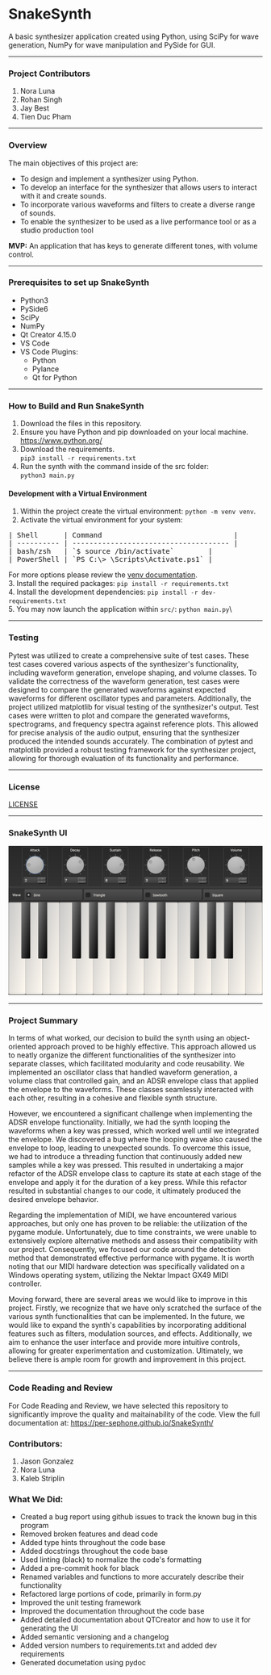 # SnakeSynth
A basic synthesizer application created using Python, using SciPy for wave generation, NumPy for wave manipulation and PySide for GUI.
___

### Project Contributors
1. Nora Luna
2. Rohan Singh
3. Jay Best
4. Tien Duc Pham
___

### Overview
The main objectives of this project are:
- To design and implement a synthesizer using Python.
- To develop an interface for the synthesizer that allows users to interact with it and create sounds.
- To incorporate various waveforms and filters to create a diverse range of sounds.
- To enable the synthesizer to be used as a live performance tool or as a studio production tool

**MVP:** An application that has keys to generate different tones, with volume control.
___
### Prerequisites to set up SnakeSynth

- Python3
- PySide6
- SciPy
- NumPy
- Qt Creator 4.15.0
- VS Code
- VS Code Plugins:
	- Python
	- Pylance
	- Qt for Python
___

### How to Build and Run SnakeSynth

1. Download the files in this repository.
2. Ensure you have Python and pip downloaded on your local machine.\
	https://www.python.org/
3. Download the requirements.\
	`pip3 install -r requirements.txt`
4. Run the synth with the command inside of the src folder:\
	`python3 main.py`

#### Development with a Virtual Environment

1. Within the project create the virtual environment: `python -m venv venv`.
2. Activate the virtual environment for your system:
<pre>
| Shell      | Command                               |
| ---------- | ------------------------------------- |
| bash/zsh   | `$ source <venv>/bin/activate`        |
| PowerShell | `PS C:\> <venv>\Scripts\Activate.ps1` |
</pre>
For more options please review the [venv documentation](https://docs.python.org/3/library/venv.html#how-venvs-work).\
3. Install the required packages: `pip install -r requirements.txt`\
4. Install the development dependencies: `pip install -r dev-requirements.txt`\
5. You may now launch the application within `src/`: `python main.py`\

_____

### Testing

Pytest was utilized to create a comprehensive suite of test cases. These test cases covered various aspects of the synthesizer's functionality, including waveform generation, envelope shaping, and volume classes. To validate the correctness of the waveform generation, test cases were designed to compare the generated waveforms against expected waveforms for different oscillator types and parameters. Additionally, the project utilized matplotlib for visual testing of the synthesizer's output. Test cases were written to plot and compare the generated waveforms, spectrograms, and frequency spectra against reference plots. This allowed for precise analysis of the audio output, ensuring that the synthesizer produced the intended sounds accurately. The combination of pytest and matplotlib provided a robust testing framework for the synthesizer project, allowing for thorough evaluation of its functionality and performance. 
_____

### License

[LICENSE](LICENSE)
_____
### SnakeSynth UI

![synthesizer with 25 keys, wave changing options, and knobs for adsr, volume, and pitch](snakeSynthUI.png)
_____

### Project Summary

In terms of what worked, our decision to build the synth using an object-oriented approach proved to be highly effective. This approach allowed us to neatly organize the different functionalities of the synthesizer into separate classes, which facilitated modularity and code reusability. We implemented an oscillator class that handled waveform generation, a volume class that controlled gain, and an ADSR envelope class that applied the envelope to the waveforms. These classes seamlessly interacted with each other, resulting in a cohesive and flexible synth structure.

However, we encountered a significant challenge when implementing the ADSR envelope functionality. Initially, we had the synth looping the waveforms when a key was pressed, which worked well until we integrated the envelope. We discovered a bug where the looping wave also caused the envelope to loop, leading to unexpected sounds. To overcome this issue, we had to introduce a threading function that continuously added new samples while a key was pressed. This resulted in undertaking a major refactor of the ADSR envelope class to capture its state at each stage of the envelope and apply it for the duration of a key press. While this refactor resulted in substantial changes to our code, it ultimately produced the desired envelope behavior.

Regarding the implementation of MIDI, we have encountered various approaches, but only one has proven to be reliable: the utilization of the pygame module. Unfortunately, due to time constraints, we were unable to extensively explore alternative methods and assess their compatibility with our project. Consequently, we focused our code around the detection method that demonstrated effective performance with pygame. It is worth noting that our MIDI hardware detection was specifically validated on a Windows operating system, utilizing the Nektar Impact GX49 MIDI controller.

Moving forward, there are several areas we would like to improve in this project. Firstly, we recognize that we have only scratched the surface of the various synth functionalities that can be implemented. In the future, we would like to expand the synth's capabilities by incorporating additional features such as filters, modulation sources, and effects. Additionally, we aim to enhance the user interface and provide more intuitive controls, allowing for greater experimentation and customization. Ultimately, we believe there is ample room for growth and improvement in this project.
_____

### Code Reading and Review

For Code Reading and Review, we have selected this repository to significantly improve the quality and maitainability of the code. View the full documentation at: https://per-sephone.github.io/SnakeSynth/

### Contributors:
1. Jason Gonzalez
2. Nora Luna
3. Kaleb Striplin

### What We Did:

- Created a bug report using github issues to track the known bug in this program
- Removed broken features and dead code
- Added type hints throughout the code base
- Added docstrings throughout the code base
- Used linting (black) to normalize the code's formatting
- Added a pre-commit hook for black
- Renamed variables and functions to more accurately describe their functionality
- Refactored large portions of code, primarily in form.py
- Improved the unit testing framework
- Improved the documentation throughout the code base
- Added detailed documentation about QTCreator and how to use it for generating the UI
- Added semantic versioning and a changelog
- Added version numbers to requirements.txt and added dev requirements
- Generated documetation using pydoc